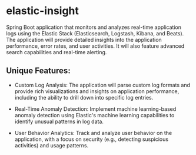 # elastic-insight
Spring Boot application that monitors and analyzes real-time application logs using the Elastic Stack (Elasticsearch, Logstash, Kibana, and Beats). The application will provide detailed insights into the application performance, error rates, and user activities. It will also feature advanced search capabilities and real-time alerting.


## Unique Features:

- Custom Log Analysis: The application will parse custom log formats and
provide rich visualizations and insights on application performance,
including the ability to drill down into specific log entries.

- Real-Time Anomaly Detection: Implement machine learning-based anomaly
detection using Elastic's machine learning capabilities to identify
unusual patterns in log data.

- User Behavior Analytics: Track and analyze user behavior on the
application, with a focus on security (e.g., detecting suspicious
activities) and usage patterns. 
